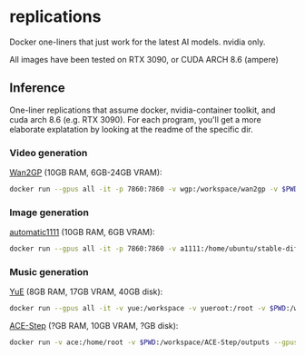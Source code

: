 # replications  

Docker one-liners that just work for the latest AI models.
nvidia only.

All images have been tested on RTX 3090, or CUDA ARCH 8.6 (ampere)

## Inference  

One-liner replications that assume docker, nvidia-container toolkit, and cuda arch 8.6 (e.g. RTX 3090).
For each program, you'll get a more elaborate explatation by looking at the readme of the specific dir.

### Video generation
[Wan2GP](/wan2gp/README.md) (10GB RAM, 6GB-24GB VRAM):
```bash
docker run --gpus all -it -p 7860:7860 -v wgp:/workspace/wan2gp -v $PWD:/workspace/wan2gp/outputs marksverdhei/wan2gp:latest
```

### Image generation
[automatic1111](/automatic1111/README.md) (10GB RAM, 6GB VRAM):
```bash
docker run --gpus all -it -p 7860:7860 -v a1111:/home/ubuntu/stable-diffusion-webui -v $PWD:/home/ubuntu/stable-diffusion-webui/outputs automatic1111:latest
```

### Music generation

[YuE](/yue/README.md) (8GB RAM, 17GB VRAM, 40GB disk):
```bash
docker run --gpus all -it -v yue:/workspace -v yueroot:/root -v $PWD:/workspace/YuE/inference/output marksverdhei/yue:latest
```


[ACE-Step](/acestep/README.md) (?GB RAM, 10GB VRAM, ?GB disk):
```bash
docker run -v ace:/home/root -v $PWD:/workspace/ACE-Step/outputs --gpus all -it -p 7865:7865 marksverdhei/acestep:latest

```
